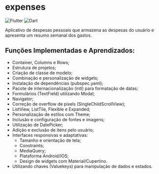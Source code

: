 # expenses
![Flutter](https://img.shields.io/badge/Framework-Flutter-3cc6fd?logo=flutter)
![Dart](https://img.shields.io/badge/Language-Dart-0c458b?logo=dart)

Aplicativo de despesas pessoais que armazena as despesas do usuário e apresenta um resumo semanal dos gastos.

## Funções Implementadas e Aprendizados:

- Container, Columns e Rows;
- Estrutura de projetos;
- Criação de classe de modelo;
- Combinação e personalização de widgets;
- Instalação de dependências (pubspec.yaml);
- Pacote de internacionalização (intl) para formatação de datas;
- Formulários (TextField) utilizando Modal;
- Navigator;
- Correção de overflow de pixels (SingleChildScrollView);
- ListView, ListTile, Flexible e Expanded;
- Personalização de estilos com Theme;
- Inclusão e configuração de fontes e imagens;
- Utilização de DatePicker;
- Adição e exclusão de itens pelo usuário;
- Interfaces responsivas e adaptativas:
  - Tamanho e orientação de tela;
  - Constraints;
  - MediaQuery;
  - Plataforma Android/IOS;
  - Design de widgets com Material/Cupertino.
- Utilizando chaves (Valuekeys) para manipulação de dados e estados.
